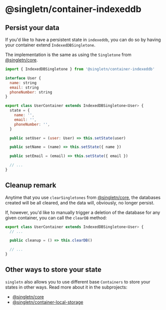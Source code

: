 # @singletn/container-indexeddb

## Persist your data

If you'd like to have a persistent state in `indexeddb`, you can do so by having your container extend `IndexedDBSingletone`.

The implementation is the same as using the `Singletone` from [@singletn/core](../singletn-core).

```js
import { IndexedDBSingletone } from '@singletn/container-indexeddb'

interface User {
  name: string
  email: string
  phoneNumber: string
}

export class UserContainer extends IndexedDBSingletone<User> {
  state = {
    name: '',
    email: '',
    phoneNumber: '',
  }

  public setUser = (user: User) => this.setState(user)

  public setName = (name) => this.setState({ name })

  public setEmail = (email) => this.setState({ email })

  // ...
}
```

## Cleanup remark

Anytime that you use `clearSingletones` from [@singletn/core](../singletn-core), the databases created will be all cleared, and the data will, obviously, no longer persist.

If, however, you'd like to manually trigger a deletion of the database for any given container, you can call the `clearDB` method:

```js
export class UserContainer extends IndexedDBSingletone<User> {
  // ...

  public cleanup = () => this.clearDB()

  // ...
}
```

## Other ways to store your state

`singletn` also allows you to use different base `Containers` to store your states in other ways. Read more about it in the subprojects:

- [@singletn/core](../singletn-core)
- [@singletn/container-local-storage](../singletn-container-local-storage)
